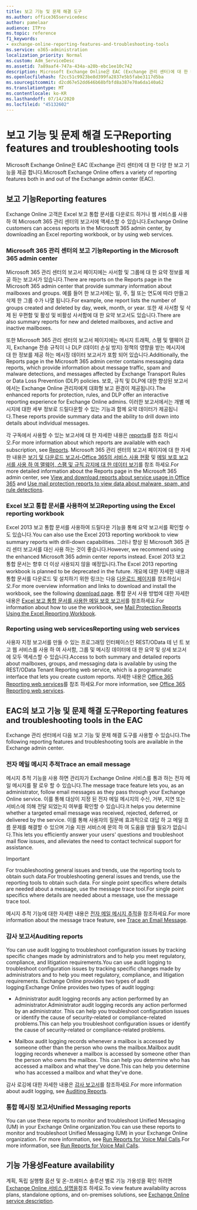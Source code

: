 ```yaml
---
title: 보고 기능 및 문제 해결 도구
ms.author: office365servicedesc
author: pamelaar
audience: ITPro
ms.topic: reference
f1_keywords:
- exchange-online-reporting-features-and-troubleshooting-tools
ms.service: o365-administration
localization_priority: Normal
ms.custom: Adm_ServiceDesc
ms.assetid: 7a89aaf4-747a-434a-a20b-ebc1ee10c742
description: Microsoft Exchange Online은 EAC (Exchange 관리 센터)에 대 한 다양 한 보고 기능을 제공 합니다.
ms.openlocfilehash: f2cc51c9923be8d399fa2837e5b5fabe3117d5ba
ms.sourcegitcommit: d2cd67e52dd646b68bfbfd8a387e70a6da140a62
ms.translationtype: MT
ms.contentlocale: ko-KR
ms.lasthandoff: 07/14/2020
ms.locfileid: "45132602"
---
```

# <a name="reporting-features-and-troubleshooting-tools"></a><span data-ttu-id="44433-103">보고 기능 및 문제 해결 도구</span><span class="sxs-lookup"><span data-stu-id="44433-103">Reporting features and troubleshooting tools</span></span>

<span data-ttu-id="44433-104">Microsoft Exchange Online은 EAC (Exchange 관리 센터)에 대 한 다양 한 보고 기능을 제공 합니다.</span><span class="sxs-lookup"><span data-stu-id="44433-104">Microsoft Exchange Online offers a variety of reporting features both in and out of the Exchange admin center (EAC).</span></span>
  
## <a name="reporting-features"></a><span data-ttu-id="44433-105">보고 기능</span><span class="sxs-lookup"><span data-stu-id="44433-105">Reporting features</span></span>

<span data-ttu-id="44433-106">Exchange Online 고객은 Excel 보고 통합 문서를 다운로드 하거나 웹 서비스를 사용 하 여 Microsoft 365 관리 센터의 보고서에 액세스할 수 있습니다.</span><span class="sxs-lookup"><span data-stu-id="44433-106">Exchange Online customers can access reports in the Microsoft 365 admin center, by downloading an Excel reporting workbook, or by using web services.</span></span>
  
### <a name="reporting-in-the-microsoft-365-admin-center"></a><span data-ttu-id="44433-107">Microsoft 365 관리 센터의 보고 기능</span><span class="sxs-lookup"><span data-stu-id="44433-107">Reporting in the Microsoft 365 admin center</span></span>

<span data-ttu-id="44433-108">Microsoft 365 관리 센터의 보고서 페이지에는 사서함 및 그룹에 대 한 요약 정보를 제공 하는 보고서가 있습니다.</span><span class="sxs-lookup"><span data-stu-id="44433-108">There are reports on the Reports page in the Microsoft 365 admin center that provide summary information about mailboxes and groups.</span></span> <span data-ttu-id="44433-109">예를 들어 한 보고서에는 일, 주, 월 또는 연도에 따라 만들고 삭제 한 그룹 수가 나열 됩니다.</span><span class="sxs-lookup"><span data-stu-id="44433-109">For example, one report lists the number of groups created and deleted by day, week, month, or year.</span></span> <span data-ttu-id="44433-110">또한 새 사서함 및 삭제 된 우편함 및 활성 및 비활성 사서함에 대 한 요약 보고서도 있습니다.</span><span class="sxs-lookup"><span data-stu-id="44433-110">There are also summary reports for new and deleted mailboxes, and active and inactive mailboxes.</span></span> 
  
<span data-ttu-id="44433-111">또한 Microsoft 365 관리 센터의 보고서 페이지에는 메시지 트래픽, 스팸 및 맬웨어 감지, Exchange 전송 규칙이 나 DLP (데이터 손실 방지) 정책의 영향을 받는 메시지에 대 한 정보를 제공 하는 메시징 데이터 보고서가 포함 되어 있습니다.</span><span class="sxs-lookup"><span data-stu-id="44433-111">Additionally, the Reports page in the Microsoft 365 admin center contains messaging data reports, which provide information about message traffic, spam and malware detections, and messages affected by Exchange Transport Rules or Data Loss Prevention (DLP) policies.</span></span> <span data-ttu-id="44433-112">보호, 규칙 및 DLP에 대한 향상된 보고서에서는 Exchange Online 관리자에게 대화형 보고 환경이 제공됩니다.</span><span class="sxs-lookup"><span data-stu-id="44433-112">The enhanced reports for protection, rules, and DLP offer an interactive reporting experience for Exchange Online admins.</span></span> <span data-ttu-id="44433-113">이러한 보고서에서는 개별 메시지에 대한 세부 정보로 드릴다운할 수 있는 기능과 함께 요약 데이터가 제공됩니다.</span><span class="sxs-lookup"><span data-stu-id="44433-113">These reports provide summary data and the ability to drill down into details about individual messages.</span></span>
  
<span data-ttu-id="44433-114">각 구독에서 사용할 수 있는 보고서에 대 한 자세한 내용은 [reports](../office-365-platform-service-description/reports.md)를 참조 하십시오.</span><span class="sxs-lookup"><span data-stu-id="44433-114">For more information about which reports are available with each subscription, see [Reports](../office-365-platform-service-description/reports.md).</span></span> <span data-ttu-id="44433-115">Microsoft 365 관리 센터의 보고서 페이지에 대 한 자세한 내용은 [보기 및 다운로드 보고서-Office 365의 서비스 사용 현황](https://go.microsoft.com/fwlink/p/?LinkId=401187) 및 [메일 보호 보고서를 사용 하 여 맬웨어, 스팸 및 규칙 감지에 대 한 데이터 보기](https://go.microsoft.com/fwlink/p/?LinkID=401102)를 참조 하세요.</span><span class="sxs-lookup"><span data-stu-id="44433-115">For more detailed information about the Reports page in the Microsoft 365 admin center, see [View and download reports about service usage in Office 365](https://go.microsoft.com/fwlink/p/?LinkId=401187) and [Use mail protection reports to view data about malware, spam, and rule detections](https://go.microsoft.com/fwlink/p/?LinkID=401102).</span></span>
  
### <a name="reporting-using-the-excel-reporting-workbook"></a><span data-ttu-id="44433-116">Excel 보고 통합 문서를 사용하여 보고</span><span class="sxs-lookup"><span data-stu-id="44433-116">Reporting using the Excel reporting workbook</span></span>

<span data-ttu-id="44433-117">Excel 2013 보고 통합 문서를 사용하여 드릴다운 기능을 통해 요약 보고서를 확인할 수도 있습니다.</span><span class="sxs-lookup"><span data-stu-id="44433-117">You can also use the Excel 2013 reporting workbook to view summary reports with drill-down capabilities.</span></span> <span data-ttu-id="44433-118">그러나 향상 된 Microsoft 365 관리 센터 보고서를 대신 사용 하는 것이 좋습니다.</span><span class="sxs-lookup"><span data-stu-id="44433-118">However, we recommend using the enhanced Microsoft 365 admin center reports instead.</span></span> <span data-ttu-id="44433-119">Excel 2013 보고 통합 문서는 향후 더 이상 사용되지 않을 예정입니다.</span><span class="sxs-lookup"><span data-stu-id="44433-119">The Excel 2013 reporting workbook is planned to be deprecated in the future.</span></span> <span data-ttu-id="44433-120">개요에 대한 자세한 내용과 통합 문서를 다운로드 및 설치하기 위한 링크는 다음 [다운로드 페이지](https://go.microsoft.com/fwlink/p/?LinkId=271776)를 참조하십시오.</span><span class="sxs-lookup"><span data-stu-id="44433-120">For more overview information and links to download and install the workbook, see the following [download page](https://go.microsoft.com/fwlink/p/?LinkId=271776).</span></span> <span data-ttu-id="44433-121">통합 문서 사용 방법에 대한 자세한 내용은 [Excel 보고 통합 문서를 사용한 메일 보호 보고서](https://go.microsoft.com/fwlink/p/?LinkId=285211)를 참조하세요.</span><span class="sxs-lookup"><span data-stu-id="44433-121">For information about how to use the workbook, see [Mail Protection Reports Using the Excel Reporting Workbook](https://go.microsoft.com/fwlink/p/?LinkId=285211).</span></span> 
  
### <a name="reporting-using-web-services"></a><span data-ttu-id="44433-122">Reporting using web services</span><span class="sxs-lookup"><span data-stu-id="44433-122">Reporting using web services</span></span>

<span data-ttu-id="44433-123">사용자 지정 보고서를 만들 수 있는 프로그래밍 인터페이스인 REST/OData 테 넌 트 보고 웹 서비스를 사용 하 여 사서함, 그룹 및 메시징 데이터에 대 한 요약 및 상세 보고서에 모두 액세스할 수 있습니다.</span><span class="sxs-lookup"><span data-stu-id="44433-123">Access to both summary and detailed reports about mailboxes, groups, and messaging data is available by using the REST/OData Tenant Reporting web service, which is a programmatic interface that lets you create custom reports.</span></span> <span data-ttu-id="44433-124">자세한 내용은 [Office 365 Reporting web services](https://go.microsoft.com/fwlink/p/?LinkId=287041)를 참조 하세요.</span><span class="sxs-lookup"><span data-stu-id="44433-124">For more information, see [Office 365 Reporting web services](https://go.microsoft.com/fwlink/p/?LinkId=287041).</span></span>
  
## <a name="reporting-features-and-troubleshooting-tools-in-the-eac"></a><span data-ttu-id="44433-125">EAC의 보고 기능 및 문제 해결 도구</span><span class="sxs-lookup"><span data-stu-id="44433-125">Reporting features and troubleshooting tools in the EAC</span></span>

<span data-ttu-id="44433-126">Exchange 관리 센터에서 다음 보고 기능 및 문제 해결 도구를 사용할 수 있습니다.</span><span class="sxs-lookup"><span data-stu-id="44433-126">The following reporting features and troubleshooting tools are available in the Exchange admin center.</span></span>
  
### <a name="trace-an-email-message"></a><span data-ttu-id="44433-127">전자 메일 메시지 추적</span><span class="sxs-lookup"><span data-stu-id="44433-127">Trace an email message</span></span>

<span data-ttu-id="44433-128">메시지 추적 기능을 사용 하면 관리자가 Exchange Online 서비스를 통과 하는 전자 메일 메시지를 팔 로우 할 수 있습니다.</span><span class="sxs-lookup"><span data-stu-id="44433-128">The message trace feature lets you, as an administrator, follow email messages as they pass through your Exchange Online service.</span></span> <span data-ttu-id="44433-129">이를 통해 대상이 지정 된 전자 메일 메시지의 수신, 거부, 지연 또는 서비스에 의해 전달 되었는지 여부를 확인할 수 있습니다.</span><span class="sxs-lookup"><span data-stu-id="44433-129">It helps you determine whether a targeted email message was received, rejected, deferred, or delivered by the service.</span></span> <span data-ttu-id="44433-130">이를 통해 사용자의 질문에 효과적으로 대답 하 고 메일 흐름 문제를 해결할 수 있으며 기술 지원 서비스에 문의 하 여 도움을 받을 필요가 없습니다.</span><span class="sxs-lookup"><span data-stu-id="44433-130">This lets you efficiently answer your users' questions and troubleshoot mail flow issues, and alleviates the need to contact technical support for assistance.</span></span>
  
> [!IMPORTANT]
> <span data-ttu-id="44433-131">For troubleshooting general issues and trends, use the reporting tools to obtain such data.</span><span class="sxs-lookup"><span data-stu-id="44433-131">For troubleshooting general issues and trends, use the reporting tools to obtain such data.</span></span> <span data-ttu-id="44433-132">For single point specifics where details are needed about a message, use the message trace tool.</span><span class="sxs-lookup"><span data-stu-id="44433-132">For single point specifics where details are needed about a message, use the message trace tool.</span></span> 
  
<span data-ttu-id="44433-133">메시지 추적 기능에 대한 자세한 내용은 [전자 메일 메시지 추적](https://go.microsoft.com/fwlink/p/?LinkId=271777)을 참조하세요.</span><span class="sxs-lookup"><span data-stu-id="44433-133">For more information about the message trace feature, see [Trace an Email Message](https://go.microsoft.com/fwlink/p/?LinkId=271777).</span></span>
  
### <a name="auditing-reports"></a><span data-ttu-id="44433-134">감사 보고서</span><span class="sxs-lookup"><span data-stu-id="44433-134">Auditing reports</span></span>

<span data-ttu-id="44433-135">You can use audit logging to troubleshoot configuration issues by tracking specific changes made by administrators and to help you meet regulatory, compliance, and litigation requirements.</span><span class="sxs-lookup"><span data-stu-id="44433-135">You can use audit logging to troubleshoot configuration issues by tracking specific changes made by administrators and to help you meet regulatory, compliance, and litigation requirements.</span></span> <span data-ttu-id="44433-136">Exchange Online provides two types of audit logging:</span><span class="sxs-lookup"><span data-stu-id="44433-136">Exchange Online provides two types of audit logging:</span></span>
  
- <span data-ttu-id="44433-137">Administrator audit logging records any action performed by an administrator.</span><span class="sxs-lookup"><span data-stu-id="44433-137">Administrator audit logging records any action performed by an administrator.</span></span> <span data-ttu-id="44433-138">This can help you troubleshoot configuration issues or identify the cause of security-related or compliance-related problems.</span><span class="sxs-lookup"><span data-stu-id="44433-138">This can help you troubleshoot configuration issues or identify the cause of security-related or compliance-related problems.</span></span> 
    
- <span data-ttu-id="44433-139">Mailbox audit logging records whenever a mailbox is accessed by someone other than the person who owns the mailbox.</span><span class="sxs-lookup"><span data-stu-id="44433-139">Mailbox audit logging records whenever a mailbox is accessed by someone other than the person who owns the mailbox.</span></span> <span data-ttu-id="44433-140">This can help you determine who has accessed a mailbox and what they've done.</span><span class="sxs-lookup"><span data-stu-id="44433-140">This can help you determine who has accessed a mailbox and what they've done.</span></span> 
    
<span data-ttu-id="44433-141">감사 로깅에 대한 자세한 내용은 [감사 보고서](https://go.microsoft.com/fwlink/p/?LinkId=271779)를 참조하세요.</span><span class="sxs-lookup"><span data-stu-id="44433-141">For more information about audit logging, see [Auditing Reports](https://go.microsoft.com/fwlink/p/?LinkId=271779).</span></span>
  
### <a name="unified-messaging-reports"></a><span data-ttu-id="44433-142">통합 메시징 보고서</span><span class="sxs-lookup"><span data-stu-id="44433-142">Unified Messaging reports</span></span>

<span data-ttu-id="44433-143">You can use these reports to monitor and troubleshoot Unified Messaging (UM) in your Exchange Online organization.</span><span class="sxs-lookup"><span data-stu-id="44433-143">You can use these reports to monitor and troubleshoot Unified Messaging (UM) in your Exchange Online organization.</span></span> <span data-ttu-id="44433-144">For more information, see [Run Reports for Voice Mail Calls](https://go.microsoft.com/fwlink/p/?LinkId=287042).</span><span class="sxs-lookup"><span data-stu-id="44433-144">For more information, see [Run Reports for Voice Mail Calls](https://go.microsoft.com/fwlink/p/?LinkId=287042).</span></span>
  
## <a name="feature-availability"></a><span data-ttu-id="44433-145">기능 가용성</span><span class="sxs-lookup"><span data-stu-id="44433-145">Feature availability</span></span>

<span data-ttu-id="44433-146">계획, 독립 실행형 옵션 및 온-프레미스 솔루션 별로 기능 가용성을 확인 하려면 [Exchange Online 서비스 설명을](exchange-online-service-description.md)참조 하세요.</span><span class="sxs-lookup"><span data-stu-id="44433-146">To view feature availability across plans, standalone options, and on-premises solutions, see [Exchange Online service description](exchange-online-service-description.md).</span></span>
  


